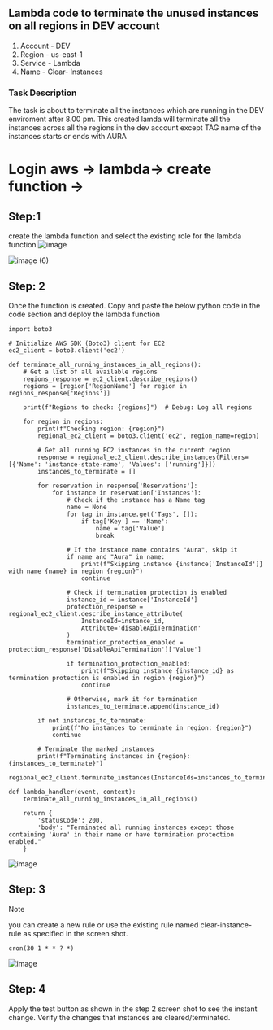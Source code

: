## Lambda code to terminate the unused instances on all regions in DEV account

1. Account - DEV
2. Region  - us-east-1
3. Service - Lambda
4. Name  - Clear- Instances

### Task Description

The task is about to terminate all the instances which are running in the DEV enviroment after 8.00 pm. 
This created lamda will terminate all the instances across all the regions in the dev account except TAG name of the instances starts or ends with AURA

# Login aws -> lambda-> create function -> 
## Step:1
create the lambda function and select the existing role for the lambda function 
![image](https://github.com/user-attachments/assets/2b3861b4-b0df-4bd6-abf8-ce608894f350)

![image (6)](https://github.com/user-attachments/assets/47dddb29-93cb-4883-be64-4e65b3223df1)

## Step: 2
Once the function is created. Copy and paste the below python code in the code section and deploy the lambda function

```
import boto3

# Initialize AWS SDK (Boto3) client for EC2
ec2_client = boto3.client('ec2')

def terminate_all_running_instances_in_all_regions():
    # Get a list of all available regions
    regions_response = ec2_client.describe_regions()
    regions = [region['RegionName'] for region in regions_response['Regions']]

    print(f"Regions to check: {regions}")  # Debug: Log all regions

    for region in regions:
        print(f"Checking region: {region}")
        regional_ec2_client = boto3.client('ec2', region_name=region)
        
        # Get all running EC2 instances in the current region
        response = regional_ec2_client.describe_instances(Filters=[{'Name': 'instance-state-name', 'Values': ['running']}])
        instances_to_terminate = []

        for reservation in response['Reservations']:
            for instance in reservation['Instances']:
                # Check if the instance has a Name tag
                name = None
                for tag in instance.get('Tags', []):
                    if tag['Key'] == 'Name':
                        name = tag['Value']
                        break
                
                # If the instance name contains "Aura", skip it
                if name and "Aura" in name:
                    print(f"Skipping instance {instance['InstanceId']} with name {name} in region {region}")
                    continue
                
                # Check if termination protection is enabled
                instance_id = instance['InstanceId']
                protection_response = regional_ec2_client.describe_instance_attribute(
                    InstanceId=instance_id,
                    Attribute='disableApiTermination'
                )
                termination_protection_enabled = protection_response['DisableApiTermination']['Value']
                
                if termination_protection_enabled:
                    print(f"Skipping instance {instance_id} as termination protection is enabled in region {region}")
                    continue
                
                # Otherwise, mark it for termination
                instances_to_terminate.append(instance_id)
        
        if not instances_to_terminate:
            print(f"No instances to terminate in region: {region}")
            continue
        
        # Terminate the marked instances
        print(f"Terminating instances in {region}: {instances_to_terminate}")
        regional_ec2_client.terminate_instances(InstanceIds=instances_to_terminate)

def lambda_handler(event, context):
    terminate_all_running_instances_in_all_regions()
    
    return {
        'statusCode': 200,
        'body': "Terminated all running instances except those containing 'Aura' in their name or have termination protection enabled."
    }
```

![image](https://github.com/user-attachments/assets/1e6abafc-7a26-4ca4-ba0c-0712d38ba21f)

## Step: 3

> [!NOTE]
> you can create a new rule or use the existing rule named clear-instance-rule as specified in the screen shot.

```
cron(30 1 * * ? *)
```

![image](https://github.com/user-attachments/assets/d776bff7-22d7-40d3-926f-192c32b671d2)

## Step: 4

Apply the test button as shown in the step 2 screen shot to see the instant change. Verify the changes that instances are cleared/terminated.




